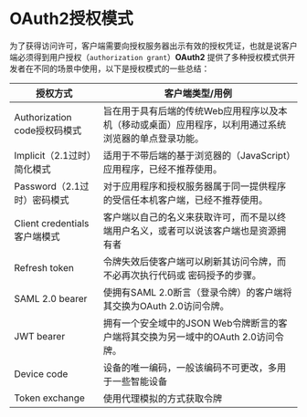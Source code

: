 # OAuth2授权模式





为了获得访问许可，客户端需要向授权服务器出示有效的授权凭证，也就是说客户端必须得到用户授权（`authorization grant`）<strong>OAuth2</strong> 提供了多种授权模式供开发者在不同的场景中使用，以下是授权模式的一些总结：



| 授权方式                     | 客户端类型/用例                                              |
| ---------------------------- | ------------------------------------------------------------ |
| Authorization code授权码模式 | 旨在用于具有后端的传统Web应用程序以及本机（移动或桌面）应用程序，以利用通过系统浏览器的单点登录功能。 |
| Implicit（2.1过时）简化模式  | 适用于不带后端的基于浏览器的（JavaScript）应用程序，已经不推荐使用。 |
| Password（2.1过时）密码模式  | 对于应用程序和授权服务器属于同一提供程序的受信任本机客户端，已经不推荐使用。 |
| Client credentials客户端模式 | 客户端以自己的名义来获取许可，而不是以终端用户名义，或者可以说该客户端也是资源拥有者 |
| Refresh token                | 令牌失效后使客户端可以刷新其访问令牌，而不必再次执行代码或 密码授予的步骤。 |
| SAML 2.0 bearer              | 使拥有SAML 2.0断言（登录令牌）的客户端将其交换为OAuth 2.0访问令牌。 |
| JWT bearer                   | 拥有一个安全域中的JSON Web令牌断言的客户端将其交换为另一域中的OAuth 2.0访问令牌。 |
| Device code                  | 设备的唯一编码，一般该编码不可更改，多用于一些智能设备       |
| Token exchange               | 使用代理模拟的方式获取令牌                                   |






